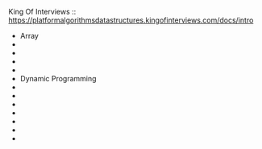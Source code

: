 King Of Interviews :: https://platformalgorithmsdatastructures.kingofinterviews.com/docs/intro
+ Array 
+ 
+
+
+
+ Dynamic Programming
+
+
+
+
+
+
+
